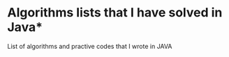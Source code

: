 # Algorithms lists that I have solved in Java*
List of algorithms and practive codes that I wrote in JAVA
